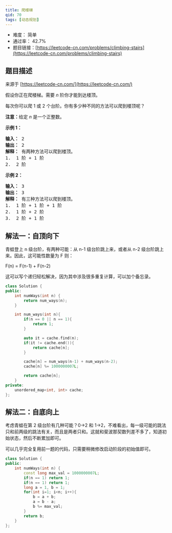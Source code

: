 ```yaml
---
title: 爬楼梯
qid: 70
tags: [动态规划]
---
```



- 难度： 简单
- 通过率： 42.7%
- 题目链接：[https://leetcode-cn.com/problems/climbing-stairs](https://leetcode-cn.com/problems/climbing-stairs)


## 题目描述

来源于 [https://leetcode-cn.com/](https://leetcode-cn.com/)

<p>假设你正在爬楼梯。需要 <em>n</em>&nbsp;阶你才能到达楼顶。</p>

<p>每次你可以爬 1 或 2 个台阶。你有多少种不同的方法可以爬到楼顶呢？</p>

<p><strong>注意：</strong>给定 <em>n</em> 是一个正整数。</p>

<p><strong>示例 1：</strong></p>

<pre><strong>输入：</strong> 2
<strong>输出：</strong> 2
<strong>解释：</strong> 有两种方法可以爬到楼顶。
1.  1 阶 + 1 阶
2.  2 阶</pre>

<p><strong>示例 2：</strong></p>

<pre><strong>输入：</strong> 3
<strong>输出：</strong> 3
<strong>解释：</strong> 有三种方法可以爬到楼顶。
1.  1 阶 + 1 阶 + 1 阶
2.  1 阶 + 2 阶
3.  2 阶 + 1 阶
</pre>


## 解法一：自顶向下

青蛙登上 n 级台阶，有两种可能：从 n-1 级台阶跳上来，或者从 n-2 级台阶跳上来。因此，这可能性数量为 F 则：

F(n) = F(n-1) + F(n-2)

这可以写个递归轻松解决，因为其中涉及很多重复计算，可以加个备忘录。

```c++
class Solution {
public:
    int numWays(int n) {
        return num_ways(n);
    }

    int num_ways(int n){
        if(n == 0 || n == 1){
            return 1;
        }

        auto it = cache.find(n);
        if(it != cache.end()){
            return cache[n];
        }

        cache[n] = num_ways(n-1) + num_ways(n-2);
        cache[n] %= 1000000007L;

        return cache[n];
    }
private:
    unordered_map<int, int> cache;
};
```

## 解法二：自底向上

考虑青蛙在第 2 级台阶有几种可能？0->2 和 1->2，不难看出，每一级可能的跳法只和前两级的跳法有关，而且是两者只和。这就和斐波那契数列差不多了，知道初始状态，然后不断累加即可。

可以几乎完全复用前一题的代码，只需要稍微修改启动阶段的初始值即可。

```cpp
class Solution {
public:
    int numWays(int n) {
        const long max_val = 1000000007L;
        if(n == 1) return 1;
        if(n == 1) return 1;
        long a = 1, b = 1;
        for(int i=1; i<n; i++){
            b = a + b;
            a = b - a;
            b %= max_val;
        }
        return b;
    }
};
```